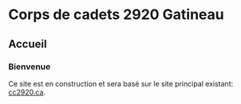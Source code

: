 # Corps de cadets 2920 Gatineau
## Accueil

### Bienvenue
Ce site est en construction et sera basé sur le site principal existant: [cc2920.ca](https://cc2920.ca/intro_f.html).
